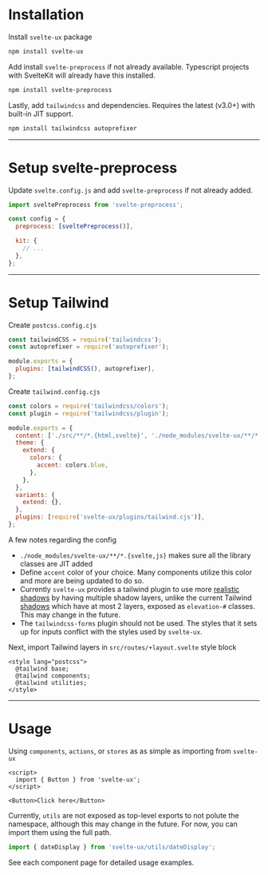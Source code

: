 <script lang="ts">
  import Button from '$lib/components/Button.svelte';
</script>

<div class="prose max-w-none bg-white rounded border p-4">

<h1>Installation</h1>

Install `svelte-ux` package

```sh
npm install svelte-ux
```

Add install `svelte-preprocess` if not already available. Typescript projects with SvelteKit will already have this installed.

```sh
npm install svelte-preprocess
```

Lastly, add `tailwindcss` and dependencies. Requires the latest (v3.0+) with built-in JIT support.

```sh
npm install tailwindcss autoprefixer
```

---

<h1>Setup svelte-preprocess</h1>

Update `svelte.config.js` and add `svelte-preprocess` if not already added.

```js
import sveltePreprocess from 'svelte-preprocess';

const config = {
  preprocess: [sveltePreprocess()],

  kit: {
    // ...
  },
};
```

---

<h1>Setup Tailwind</h1>

Create `postcss.config.cjs`

```js
const tailwindCSS = require('tailwindcss');
const autoprefixer = require('autoprefixer');

module.exports = {
  plugins: [tailwindCSS(), autoprefixer],
};
```

Create `tailwind.config.cjs`

```js
const colors = require('tailwindcss/colors');
const plugin = require('tailwindcss/plugin');

module.exports = {
  content: ['./src/**/*.{html,svelte}', './node_modules/svelte-ux/**/*.{svelte,js}'],
  theme: {
    extend: {
      colors: {
        accent: colors.blue,
      },
    },
  },
  variants: {
    extend: {},
  },
  plugins: [require('svelte-ux/plugins/tailwind.cjs')],
};
```

A few notes regarding the config

- `./node_modules/svelte-ux/**/*.{svelte,js}` makes sure all the library classes are JIT added
- Define `accent` color of your choice. Many components utilize this color and more are being updated to do so.
- Currently `svelte-ux` provides a tailwind plugin to use more [realistic shadows](https://www.joshwcomeau.com/css/designing-shadows/) by having multiple shadow layers, unlike the current Tailwind [shadows](https://tailwindcss.com/docs/box-shadow) which have at most 2 layers, exposed as `elevation-#` classes. This may change in the future.
- The `tailwindcss-forms` plugin should not be used. The styles that it sets up for inputs conflict with the styles used by `svelte-ux`.

Next, import Tailwind layers in `src/routes/+layout.svelte` style block

```svelte
<style lang="postcss">
  @tailwind base;
  @tailwind components;
  @tailwind utilities;
</style>
```

---

<h1>Usage</h1>

Using `components`, `actions`, or `stores` as as simple as importing from `svelte-ux`

```svelte
<script>
  import { Button } from 'svelte-ux';
</script>

<Button>Click here</Button>
```

Currently, `utils` are not exposed as top-level exports to not polute the namespace, although this may change in the future. For now, you can import them using the full path.

```js
import { dateDisplay } from 'svelte-ux/utils/dateDisplay';
```

See each component page for detailed usage examples.

 </div>
